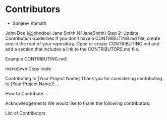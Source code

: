 # Contributors
- Sanjeev Kamath

John Doe (@johndoe)
Jane Smith (@JaneSmith)
Step 2: Update Contribution Guidelines
If you don't have a CONTRIBUTING.md file, create one in the root of your repository.
Open or create CONTRIBUTING.md and add a section that includes a link to the CONTRIBUTORS.md file.

Example CONTRIBUTING.md:

markdown
Copy code

Contributing to [Your Project Name]
Thank you for considering contributing to [Your Project Name]! ...

How to Contribute
...

Acknowledgements
We would like to thank the following contributors:

List of Contributors

